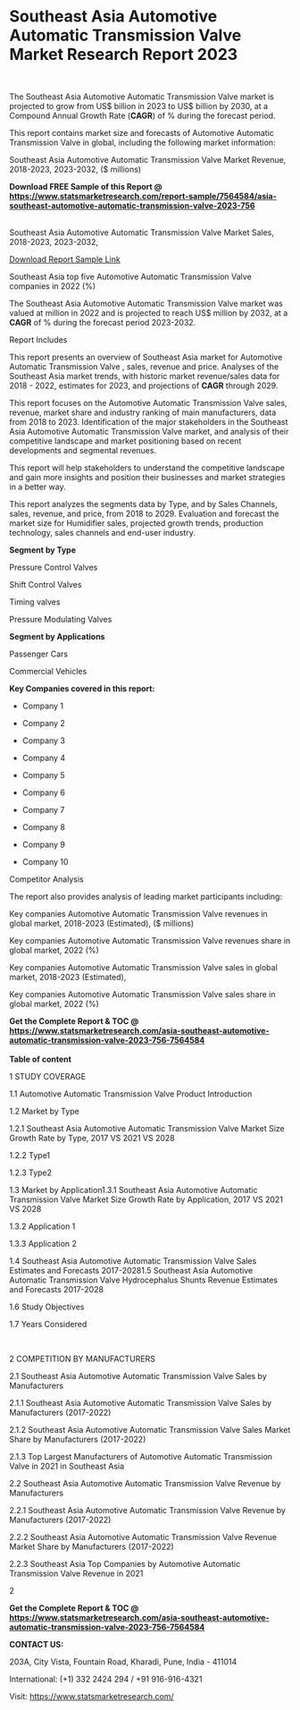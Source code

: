 <h1>Southeast Asia Automotive Automatic Transmission Valve Market Research Report 2023</h1><br/><p>The Southeast Asia Automotive Automatic Transmission Valve market is projected to grow from US$ billion in 2023 to US$ billion by 2030, at a Compound Annual Growth Rate (<strong>CAGR</strong>) of % during the forecast period.</p><p>
 
 This report contains market size and forecasts of Automotive Automatic Transmission Valve in global, including the following market information:</p><p>
 
 Southeast Asia Automotive Automatic Transmission Valve Market Revenue, 2018-2023, 2023-2032, ($ millions)</p><div><b>Download FREE Sample of this Report @ <a href="https://www.statsmarketresearch.com/download-free-sample/7564584/asia-southeast-automotive-automatic-transmission-valve-2023-756">https://www.statsmarketresearch.com/report-sample/7564584/asia-southeast-automotive-automatic-transmission-valve-2023-756</a></b></div><br><p>
 
 Southeast Asia Automotive Automatic Transmission Valve Market Sales, 2018-2023, 2023-2032,</p><p><a href="https://www.statsmarketresearch.com/download-free-sample/7564584/asia-southeast-automotive-automatic-transmission-valve-2023-756">Download Report Sample Link</a></p><p>
 
 Southeast Asia top five Automotive Automatic Transmission Valve companies in 2022 (%)</p><p>
 
 The Southeast Asia Automotive Automatic Transmission Valve market was valued at million in 2022 and is projected to reach US$ million by 2032, at a <strong>CAGR</strong> of % during the forecast period 2023-2032.</p><p>
 
 Report Includes</p><p>
 
 This report presents an overview of Southeast Asia market for Automotive Automatic Transmission Valve , sales, revenue and price. Analyses of the Southeast Asia market trends, with historic market revenue/sales data for 2018 - 2022, estimates for 2023, and projections of <strong>CAGR</strong> through 2029.</p><p>
 
 This report focuses on the Automotive Automatic Transmission Valve sales, revenue, market share and industry ranking of main manufacturers, data from 2018 to 2023. Identification of the major stakeholders in the Southeast Asia Automotive Automatic Transmission Valve market, and analysis of their competitive landscape and market positioning based on recent developments and segmental revenues.</p><p>
 
 This report will help stakeholders to understand the competitive landscape and gain more insights and position their businesses and market strategies in a better way.</p><p>
 
 This report analyzes the segments data by Type, and by Sales Channels, sales, revenue, and price, from 2018 to 2029. Evaluation and forecast the market size for Humidifier sales, projected growth trends, production technology, sales channels and end-user industry.</p><p>
 
  <strong>Segment by Type</strong></p><p>
 
 Pressure Control Valves</p><p>Shift Control Valves</p><p>Timing valves</p><p>Pressure Modulating Valves</p><p>
 
 <strong> Segment <strong><strong>by Applications</strong></strong></strong></p><p>
 
 Passenger Cars</p><p>Commercial Vehicles</p><p><strong>Key Companies covered in this report:</strong></p><p>
 
 </p><ul><p></p><li>Company 1</li><p></p><li>Company 2</li><p></p><li>Company 3</li><p></p><li>Company 4</li><p></p><li>Company 5</li><p></p><li>Company 6</li><p></p><li>Company 7</li><p></p><li>Company 8</li><p></p><li>Company 9</li><p></p><li>Company 10</li><p></p></ul><p>Competitor Analysis</p><p>
 
 The report also provides analysis of leading market participants including:</p><p>
 
 Key companies Automotive Automatic Transmission Valve revenues in global market, 2018-2023 (Estimated), ($ millions)</p><p>
 
 Key companies Automotive Automatic Transmission Valve revenues share in global market, 2022 (%)</p><p>
 
 Key companies Automotive Automatic Transmission Valve sales in global market, 2018-2023 (Estimated),</p><p>
 
 Key companies Automotive Automatic Transmission Valve sales share in global market, 2022 (%)</p><div><b>Get the Complete Report & TOC @ <a href="https://www.statsmarketresearch.com/asia-southeast-automotive-automatic-transmission-valve-2023-756-7564584">https://www.statsmarketresearch.com/asia-southeast-automotive-automatic-transmission-valve-2023-756-7564584</a></b></div><br><b>Table of content</b><p>1 STUDY COVERAGE<br />
 
 1.1 Automotive Automatic Transmission Valve Product Introduction<br />
 
 1.2 Market by Type<br />
 
 1.2.1 Southeast Asia Automotive Automatic Transmission Valve Market Size Growth Rate by Type, 2017 VS 2021 VS 2028<br />
 
 1.2.2 Type1<br />
 
 1.2.3 Type2<br />
 
 1.3 Market by Application1.3.1 Southeast Asia Automotive Automatic Transmission Valve Market Size Growth Rate by Application, 2017 VS 2021 VS 2028<br />
 
 1.3.2 Application 1<br />
 
 1.3.3 Application 2<br />
 
 1.4 Southeast Asia Automotive Automatic Transmission Valve Sales Estimates and Forecasts 2017-20281.5 Southeast Asia Automotive Automatic Transmission Valve Hydrocephalus Shunts Revenue Estimates and Forecasts 2017-2028<br />
 
 1.6 Study Objectives<br />
 
 1.7 Years Considered<br />
 
 <br />
 
 2 COMPETITION BY MANUFACTURERS<br />
 
 2.1 Southeast Asia Automotive Automatic Transmission Valve Sales by Manufacturers<br />
 
 2.1.1 Southeast Asia Automotive Automatic Transmission Valve Sales by Manufacturers (2017-2022)<br />
 
 2.1.2 Southeast Asia Automotive Automatic Transmission Valve Sales Market Share by Manufacturers (2017-2022)<br />
 
 2.1.3 Top Largest Manufacturers of Automotive Automatic Transmission Valve in 2021 in Southeast Asia<br />
 
 2.2 Southeast Asia Automotive Automatic Transmission Valve Revenue by Manufacturers<br />
 
 2.2.1 Southeast Asia Automotive Automatic Transmission Valve Revenue by Manufacturers (2017-2022)<br />
 
 2.2.2 Southeast Asia Automotive Automatic Transmission Valve Revenue Market Share by Manufacturers (2017-2022)<br />
 
 2.2.3 Southeast Asia Top Companies by Automotive Automatic Transmission Valve Revenue in 2021<br />
 
 2<br><div><b>Get the Complete Report & TOC @ <a href="https://www.statsmarketresearch.com/asia-southeast-automotive-automatic-transmission-valve-2023-756-7564584">https://www.statsmarketresearch.com/asia-southeast-automotive-automatic-transmission-valve-2023-756-7564584</a></b></div></p>
 
 <b>CONTACT US:</b><br>
 
 203A, City Vista, Fountain Road, Kharadi, Pune, India - 411014 <br>
 
 International: (+1) 332 2424 294 / +91 916-916-4321<br>
 
 Visit: <a href="https://www.statsmarketresearch.com/">https://www.statsmarketresearch.com/</a>
 
 <br>